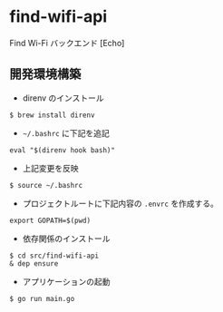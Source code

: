 # find-wifi-api
Find Wi-Fi バックエンド [Echo]

## 開発環境構築

* direnv のインストール

```
$ brew install direnv
```

* `~/.bashrc` に下記を追記

```
eval "$(direnv hook bash)"
```

* 上記変更を反映

```
$ source ~/.bashrc
```

* プロジェクトルートに下記内容の `.envrc` を作成する。

```
export GOPATH=$(pwd)
```

* 依存関係のインストール

```
$ cd src/find-wifi-api
& dep ensure
```

* アプリケーションの起動

```
$ go run main.go
```